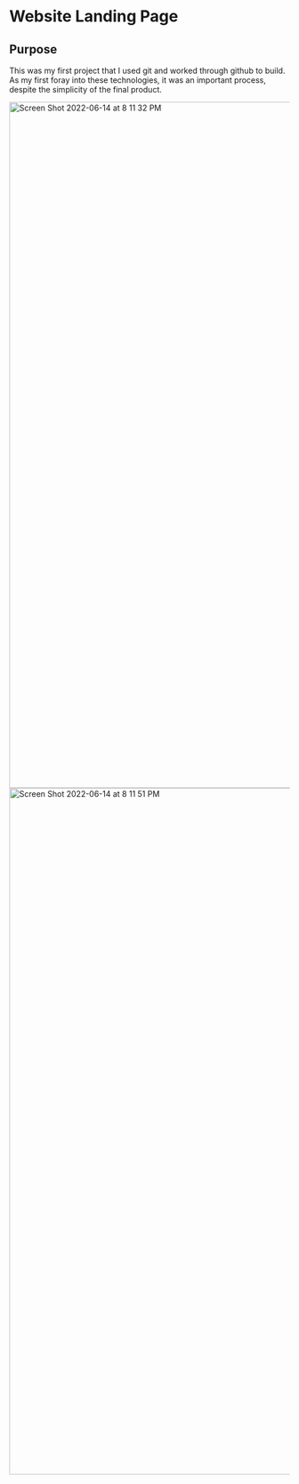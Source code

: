 # Website Landing Page

## Purpose

This was my first project that I used git and worked through github to build. As my first foray into these technologies, it was an important process, despite the simplicity of the final product. 

<img width="1233" alt="Screen Shot 2022-06-14 at 8 11 32 PM" src="https://user-images.githubusercontent.com/101354032/173729120-f32e550d-3798-48c6-9454-2e19f5966359.png">
<img width="1234" alt="Screen Shot 2022-06-14 at 8 11 51 PM" src="https://user-images.githubusercontent.com/101354032/173729128-5ce4162b-84f2-4d03-9090-8d55b0eafc18.png">
